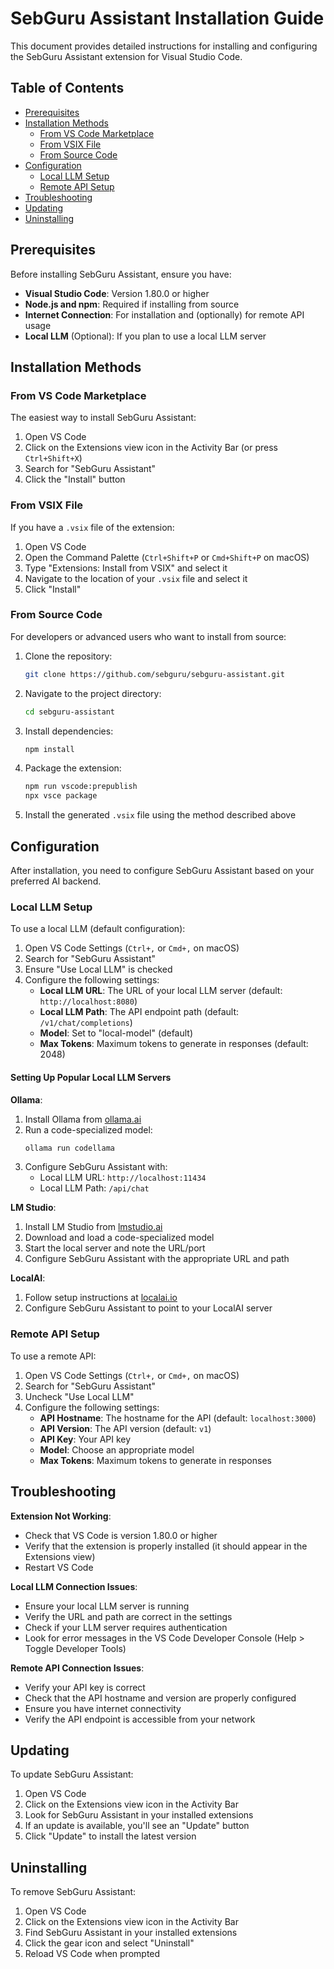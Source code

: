 # SebGuru Assistant Installation Guide

This document provides detailed instructions for installing and configuring the SebGuru Assistant extension for Visual Studio Code.

## Table of Contents

- [Prerequisites](#prerequisites)
- [Installation Methods](#installation-methods)
  - [From VS Code Marketplace](#from-vs-code-marketplace)
  - [From VSIX File](#from-vsix-file)
  - [From Source Code](#from-source-code)
- [Configuration](#configuration)
  - [Local LLM Setup](#local-llm-setup)
  - [Remote API Setup](#remote-api-setup)
- [Troubleshooting](#troubleshooting)
- [Updating](#updating)
- [Uninstalling](#uninstalling)

## Prerequisites

Before installing SebGuru Assistant, ensure you have:

- **Visual Studio Code**: Version 1.80.0 or higher
- **Node.js and npm**: Required if installing from source
- **Internet Connection**: For installation and (optionally) for remote API usage
- **Local LLM** (Optional): If you plan to use a local LLM server

## Installation Methods

### From VS Code Marketplace

The easiest way to install SebGuru Assistant:

1. Open VS Code
2. Click on the Extensions view icon in the Activity Bar (or press `Ctrl+Shift+X`)
3. Search for "SebGuru Assistant"
4. Click the "Install" button

### From VSIX File

If you have a `.vsix` file of the extension:

1. Open VS Code
2. Open the Command Palette (`Ctrl+Shift+P` or `Cmd+Shift+P` on macOS)
3. Type "Extensions: Install from VSIX" and select it
4. Navigate to the location of your `.vsix` file and select it
5. Click "Install"

### From Source Code

For developers or advanced users who want to install from source:

1. Clone the repository:
   ```bash
   git clone https://github.com/sebguru/sebguru-assistant.git
   ```

2. Navigate to the project directory:
   ```bash
   cd sebguru-assistant
   ```

3. Install dependencies:
   ```bash
   npm install
   ```

4. Package the extension:
   ```bash
   npm run vscode:prepublish
   npx vsce package
   ```

5. Install the generated `.vsix` file using the method described above

## Configuration

After installation, you need to configure SebGuru Assistant based on your preferred AI backend.

### Local LLM Setup

To use a local LLM (default configuration):

1. Open VS Code Settings (`Ctrl+,` or `Cmd+,` on macOS)
2. Search for "SebGuru Assistant"
3. Ensure "Use Local LLM" is checked
4. Configure the following settings:
   - **Local LLM URL**: The URL of your local LLM server (default: `http://localhost:8080`)
   - **Local LLM Path**: The API endpoint path (default: `/v1/chat/completions`)
   - **Model**: Set to "local-model" (default)
   - **Max Tokens**: Maximum tokens to generate in responses (default: 2048)

#### Setting Up Popular Local LLM Servers

**Ollama**:
1. Install Ollama from [ollama.ai](https://ollama.ai/)
2. Run a code-specialized model:
   ```bash
   ollama run codellama
   ```
3. Configure SebGuru Assistant with:
   - Local LLM URL: `http://localhost:11434`
   - Local LLM Path: `/api/chat`

**LM Studio**:
1. Install LM Studio from [lmstudio.ai](https://lmstudio.ai/)
2. Download and load a code-specialized model
3. Start the local server and note the URL/port
4. Configure SebGuru Assistant with the appropriate URL and path

**LocalAI**:
1. Follow setup instructions at [localai.io](https://localai.io/)
2. Configure SebGuru Assistant to point to your LocalAI server

### Remote API Setup

To use a remote API:

1. Open VS Code Settings (`Ctrl+,` or `Cmd+,` on macOS)
2. Search for "SebGuru Assistant"
3. Uncheck "Use Local LLM"
4. Configure the following settings:
   - **API Hostname**: The hostname for the API (default: `localhost:3000`)
   - **API Version**: The API version (default: `v1`)
   - **API Key**: Your API key
   - **Model**: Choose an appropriate model
   - **Max Tokens**: Maximum tokens to generate in responses

## Troubleshooting

**Extension Not Working**:
- Check that VS Code is version 1.80.0 or higher
- Verify that the extension is properly installed (it should appear in the Extensions view)
- Restart VS Code

**Local LLM Connection Issues**:
- Ensure your local LLM server is running
- Verify the URL and path are correct in the settings
- Check if your LLM server requires authentication
- Look for error messages in the VS Code Developer Console (Help > Toggle Developer Tools)

**Remote API Connection Issues**:
- Verify your API key is correct
- Check that the API hostname and version are properly configured
- Ensure you have internet connectivity
- Verify the API endpoint is accessible from your network

## Updating

To update SebGuru Assistant:

1. Open VS Code
2. Click on the Extensions view icon in the Activity Bar
3. Look for SebGuru Assistant in your installed extensions
4. If an update is available, you'll see an "Update" button
5. Click "Update" to install the latest version

## Uninstalling

To remove SebGuru Assistant:

1. Open VS Code
2. Click on the Extensions view icon in the Activity Bar
3. Find SebGuru Assistant in your installed extensions
4. Click the gear icon and select "Uninstall"
5. Reload VS Code when prompted
